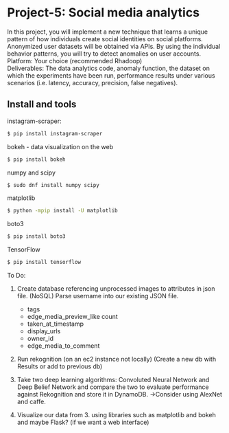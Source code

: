 

# Project-5:  Social media analytics

In this project, you will implement a new technique that learns a unique pattern of how individuals create social identities on social platforms. Anonymized user datasets will be obtained via APIs. By using the individual behavior patterns, you will try to detect anomalies on user accounts.  
    Platform: Your choice (recommended Rhadoop)  
    Deliverables:  The data analytics code,  anomaly function, the dataset on which the experiments have been run, performance results under various scenarios (i.e. latency, accuracy, precision, false negatives).  


Install and tools
-------
instagram-scraper:
```bash
$ pip install instagram-scraper
``` 
bokeh - data visualization on the web 
```bash 
$ pip install bokeh
```
numpy and scipy
```bash
$ sudo dnf install numpy scipy
```
matplotlib
``` bash
$ python -mpip install -U matplotlib
```
boto3
```bash
$ pip install boto3
```
TensorFlow 
```bash 
$ pip install tensorflow 
```


To Do:
1. Create database referencing unprocessed images to attributes in json file. (NoSQL) Parse username into our existing JSON file.
    - tags
    - edge_media_preview_like count
    - taken_at_timestamp
    - display_urls
    - owner_id
    - edge_media_to_comment

2. Run rekognition (on an ec2 instance not locally) (Create a new db with Results or add to previous db) 

3. Take two deep learning algorithms: Convoluted Neural Network and Deep Belief Network and compare the two to evaluate performance against Rekognition and store it in DynamoDB.
->Consider using AlexNet and caffe. 

4. Visualize our data from 3. using libraries such as matplotlib and bokeh and maybe Flask? (if we want a web interface)
